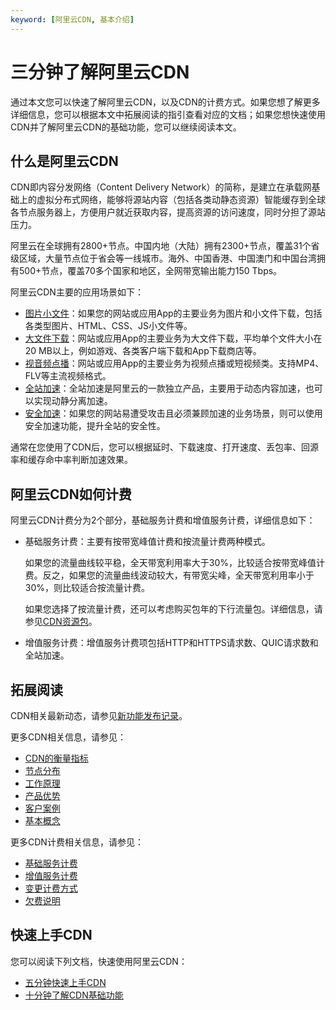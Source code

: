 ```yaml
---
keyword: [阿里云CDN, 基本介绍]
---
```


# 三分钟了解阿里云CDN

通过本文您可以快速了解阿里云CDN，以及CDN的计费方式。如果您想了解更多详细信息，您可以根据本文中拓展阅读的指引查看对应的文档；如果您想快速使用CDN并了解阿里云CDN的基础功能，您可以继续阅读本文。

## 什么是阿里云CDN

CDN即内容分发网络（Content Delivery Network）的简称，是建立在承载网基础上的虚拟分布式网络，能够将源站内容（包括各类动静态资源）智能缓存到全球各节点服务器上，方便用户就近获取内容，提高资源的访问速度，同时分担了源站压力。

阿里云在全球拥有2800+节点。中国内地（大陆）拥有2300+节点，覆盖31个省级区域，大量节点位于省会等一线城市。海外、中国香港、中国澳门和中国台湾拥有500+节点，覆盖70多个国家和地区，全网带宽输出能力150 Tbps。

阿里云CDN主要的应用场景如下：

-   [图片小文件](/intl.zh-CN/产品简介/应用场景/图片小文件.md)：如果您的网站或应用App的主要业务为图片和小文件下载，包括各类型图片、HTML、CSS、JS小文件等。
-   [大文件下载](/intl.zh-CN/产品简介/应用场景/大文件下载.md)：网站或应用App的主要业务为大文件下载，平均单个文件大小在20 MB以上，例如游戏、各类客户端下载和App下载商店等。
-   [视音频点播](/intl.zh-CN/产品简介/应用场景/视音频点播.md)：网站或应用App的主要业务为视频点播或短视频类。支持MP4、FLV等主流视频格式。
-   [全站加速](/intl.zh-CN/产品简介/应用场景/全站加速.md)：全站加速是阿里云的一款独立产品，主要用于动态内容加速，也可以实现动静分离加速。
-   [安全加速](/intl.zh-CN/产品简介/应用场景/安全加速.md)：如果您的网站易遭受攻击且必须兼顾加速的业务场景，则可以使用安全加速功能，提升全站的安全性。

通常在您使用了CDN后，您可以根据延时、下载速度、打开速度、丢包率、回源率和缓存命中率判断加速效果。

## 阿里云CDN如何计费

阿里云CDN计费分为2个部分，基础服务计费和增值服务计费，详细信息如下：

-   基础服务计费：主要有按带宽峰值计费和按流量计费两种模式。

    如果您的流量曲线较平稳，全天带宽利用率大于30%，比较适合按带宽峰值计费。反之，如果您的流量曲线波动较大，有带宽尖峰，全天带宽利用率小于30%，则比较适合按流量计费。

    如果您选择了按流量计费，还可以考虑购买包年的下行流量包。详细信息，请参见[CDN资源包](https://common-buy-intl.alibabacloud.com/?spm=a2c63.p38356.879954.4.798276ad33R6vU&commodityCode=%20cdn_bag_intl#/buy)。

-   增值服务计费：增值服务计费项包括HTTP和HTTPS请求数、QUIC请求数和全站加速。

## 拓展阅读

CDN相关最新动态，请参见[新功能发布记录](/intl.zh-CN/.md)。

更多CDN相关信息，请参见：

-   [CDN的衡量指标](/intl.zh-CN/产品简介/CDN的衡量指标.md)
-   [节点分布](/intl.zh-CN/产品简介/节点分布.md)
-   [工作原理](/intl.zh-CN/产品简介/工作原理.md)
-   [产品优势](/intl.zh-CN/产品简介/产品优势.md)
-   [客户案例](/intl.zh-CN/产品简介/客户案例.md)
-   [基本概念](/intl.zh-CN/产品简介/基本概念.md)

更多CDN计费相关信息，请参见：

-   [基础服务计费](/intl.zh-CN/产品定价/计费方式/基础服务计费.md)
-   [增值服务计费](/intl.zh-CN/产品定价/计费方式/增值服务计费.md)
-   [变更计费方式](/intl.zh-CN/产品定价/变更计费方式.md)
-   [欠费说明](/intl.zh-CN/产品定价/欠费说明.md)

## 快速上手CDN

您可以阅读下列文档，快速使用阿里云CDN：

-   [五分钟快速上手CDN](/intl.zh-CN/CDN新手指引/五分钟快速上手CDN.md)
-   [十分钟了解CDN基础功能](/intl.zh-CN/CDN新手指引/十分钟了解CDN基础功能.md)

